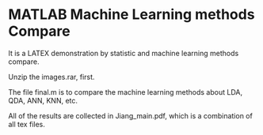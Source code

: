 # MATLAB Machine Learning methods Compare

It is a LATEX demonstration by statistic and machine learning methods compare.

Unzip the images.rar, first.

The file final.m is to compare the machine learning methods about LDA, QDA, ANN, KNN, etc.

All of the results are collected in Jiang_main.pdf, which is a combination of all tex files.




